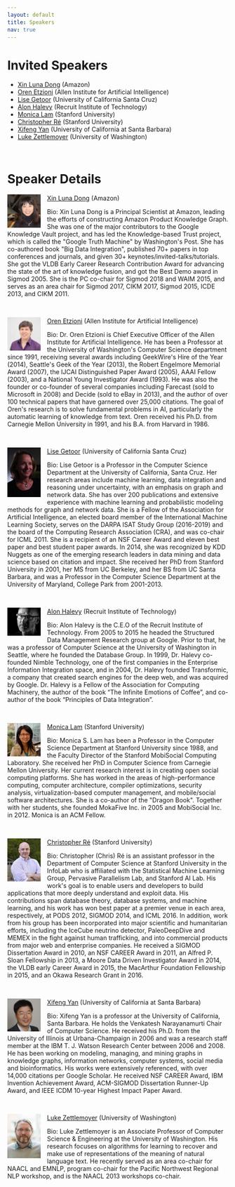 ```yaml
---
layout: default
title: Speakers
nav: true
---
```


# Invited Speakers
+ [Xin Luna Dong](http://lunadong.com/)  (Amazon)
+ [Oren Etzioni](http://allenai.org/team/orene/) (Allen Institute for Artificial Intelligence)
+ [Lise Getoor](https://getoor.soe.ucsc.edu/)  (University of California Santa Cruz)
+ [Alon Halevy](https://homes.cs.washington.edu/~alon/)  (Recruit Institute of Technology)
+ [Monica Lam](https://suif.stanford.edu/~lam/)  (Stanford University)
+ [Christopher Ré](https://cs.stanford.edu/people/chrismre/)  (Stanford University)
+ [Xifeng Yan](http://www.cs.ucsb.edu/~xyan/)  (University of California at Santa Barbara)
+ [Luke Zettlemoyer](https://www.cs.washington.edu/people/faculty/lsz)  (University of Washington)

<br>

# Speaker Details

<img align="left" src="images/LunaDong.jpg" width="15%" style="margin: 0px 15px 5px 0px;"> [Xin Luna Dong](http://lunadong.com/)  (Amazon)

Bio: Xin Luna Dong is a Principal Scientist at Amazon, leading the efforts of constructing Amazon Product Knowledge Graph. She was one of the major contributors to the Google Knowledge Vault project, and has led the Knowledge-based Trust project, which is called the "Google Truth Machine" by Washington's Post. She has co-authored book "Big Data Integration", published 70+ papers in top conferences and journals, and given 30+ keynotes/invited-talks/tutorials. She got the VLDB Early Career Research Contribution Award for advancing the state of the art of knowledge fusion, and got the Best Demo award in Sigmod 2005. She is the PC co-chair for Sigmod 2018 and WAIM 2015, and serves as an area chair for Sigmod 2017, CIKM 2017, Sigmod 2015, ICDE 2013, and CIKM 2011.

<br>


<img align="left" src="images/Oren.jpg" width="15%" style="margin: 0px 15px 0px 0px;"> [Oren Etzioni](http://allenai.org/team/orene/) (Allen Institute for Artificial Intelligence)

Bio: Dr. Oren Etzioni is Chief Executive Officer of the Allen Institute for Artificial Intelligence. He has been a Professor at the University of Washington's Computer Science department since 1991, receiving several awards including GeekWire's Hire of the Year (2014), Seattle's Geek of the Year (2013), the Robert Engelmore Memorial Award (2007), the IJCAI Distinguished Paper Award (2005), AAAI Fellow (2003), and a National Young Investigator Award (1993). He was also the founder or co-founder of several companies including Farecast (sold to Microsoft in 2008) and Decide (sold to eBay in 2013), and the author of over 100 technical papers that have garnered over 25,000 citations. The goal of Oren's research is to solve fundamental problems in AI, particularly the automatic learning of knowledge from text. Oren received his Ph.D. from Carnegie Mellon University in 1991, and his B.A. from Harvard in 1986.


<br>

<img align="left" src="images/Lise.jpg" width="15%" style="margin: 0px 15px 5px 0px;"> [Lise Getoor](https://getoor.soe.ucsc.edu/)  (University of California Santa Cruz)

Bio: Lise Getoor is a Professor in the Computer Science Department at the University of California, Santa Cruz. Her research areas include machine learning, data integration and reasoning under uncertainty, with an emphasis on graph and network data. She has over 200 publications and extensive experience with machine learning and probabilistic modeling methods for graph and network data. She is a Fellow of the Association for Artificial Intelligence, an elected board member of the International Machine Learning Society, serves on the DARPA ISAT Study Group (2016-2019) and the board of the Computing Research Association (CRA), and was co-chair for ICML 2011. She is a recipient of an NSF Career Award and eleven best paper and best student paper awards. In 2014, she was recognized by KDD Nuggets as one of the emerging research leaders in data mining and data science based on citation and impact. She received her PhD from Stanford University in 2001, her MS from UC Berkeley, and her BS from UC Santa Barbara, and was a Professor in the Computer Science Department at the University of Maryland, College Park from 2001-2013.

<br>


<img align="left" src="images/Alon.jpg" width="15%" style="margin: 0px 15px 5px 0px;"> [Alon Halevy](https://homes.cs.washington.edu/~alon/)  (Recruit Institute of Technology)

Bio: Alon Halevy is the C.E.O of the Recruit Institute of Technology. From 2005 to 2015 he headed the Structured Data Management Research group at Google. Prior to that, he was a professor of Computer Science at the University of Washington in Seattle, where he founded the Database Group. In 1999, Dr. Halevy co-founded Nimble Technology, one of the first companies in the Enterprise Information Integration space, and in 2004, Dr. Halevy founded Transformic, a company that created search engines for the deep web, and was acquired by Google. Dr. Halevy is a Fellow of the Association for Computing Machinery, the author of the book “The Infinite Emotions of Coffee”, and co-author of the book “Principles of Data Integration”.

<br>

<img align="left" src="images/MonicaLam.jpg" width="15%" style="margin: 0px 15px 5px 0px;"> [Monica Lam](https://suif.stanford.edu/~lam/)  (Stanford University)

Bio: Monica S. Lam has been a Professor in the Computer Science Department at Stanford University since 1988, and the Faculty Director of the Stanford MobiSocial Computing Laboratory. She received her PhD in Computer Science from Carnegie Mellon University. Her current research interest is in creating open social computing platforms. She has worked in the areas of high-performance computing, computer architecture, compiler optimizations, security analysis, virtualization-based computer management, and mobile/social software architectures. She is a co-author of the "Dragon Book". Together with her students, she founded MokaFive Inc. in 2005 and MobiSocial Inc. in 2012. Monica is an ACM Fellow.


<br>


<img align="left" src="images/ChrisRe.jpg" width="15%" style="margin: 0px 15px 5px 0px;"> [Christopher Ré](https://cs.stanford.edu/people/chrismre/)  (Stanford University)

Bio: Christopher (Chris) Ré is an assistant professor in the Department of Computer Science at Stanford University in the InfoLab who is affiliated with the Statistical Machine Learning Group, Pervasive Parallelism Lab, and Stanford AI Lab. His work's goal is to enable users and developers to build applications that more deeply understand and exploit data. His contributions span database theory, database systems, and machine learning, and his work has won best paper at a premier venue in each area, respectively, at PODS 2012, SIGMOD 2014, and ICML 2016. In addition, work from his group has been incorporated into major scientific and humanitarian efforts, including the IceCube neutrino detector, PaleoDeepDive and MEMEX in the fight against human trafficking, and into commercial products from major web and enterprise companies. He received a SIGMOD Dissertation Award in 2010, an NSF CAREER Award in 2011, an Alfred P. Sloan Fellowship in 2013, a Moore Data Driven Investigator Award in 2014, the VLDB early Career Award in 2015, the MacArthur Foundation Fellowship in 2015, and an Okawa Research Grant in 2016.

<br>


<img align="left" src="images/XifengYan.jpg" width="15%" style="margin: 0px 15px 5px 0px;"> [Xifeng Yan](http://www.cs.ucsb.edu/~xyan/)  (University of California at Santa Barbara)

Bio: Xifeng Yan is a professor at the University of California, Santa Barbara. He holds the Venkatesh Narayanamurti Chair of Computer Science. He received his Ph.D. from the University of Illinois at Urbana-Champaign in 2006 and was a research staff member at the IBM T. J. Watson Research Center between 2006 and 2008. He has been working on modeling, managing, and mining graphs in knowledge graphs, information networks, computer systems, social media and bioinformatics. His works were extensively referenced, with over 14,000 citations per Google Scholar.  He received NSF CAREER Award, IBM Invention Achievement Award, ACM-SIGMOD Dissertation Runner-Up Award, and IEEE ICDM 10-year Highest Impact Paper Award.

<br>


<img align="left" src="images/Luke.jpg" width="15%" style="margin: 0px 15px 0px 0px;"> [Luke Zettlemoyer](https://www.cs.washington.edu/people/faculty/lsz)  (University of Washington)

Bio: Luke Zettlemoyer is an Associate Professor of Computer Science & Engineering at the University of Washington. His research focuses on algorithms for learning to recover and make use of representations of the meaning of natural language text. He recently served as an area co-chair for NAACL and EMNLP, program co-chair for the Pacific Northwest Regional NLP workshop, and is the NAACL 2013 workshops co-chair.

<br>